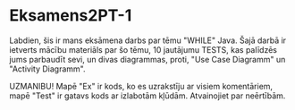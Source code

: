 # Eksamens2PT-1
Labdien, šis ir mans eksāmena darbs par tēmu "WHILE" Java. 
Šajā darbā ir ietverts mācību materiāls par šo tēmu, 10 jautājumu TESTS, kas palīdzēs jums parbaudīt sevi,
un divas diagrammas, proti, "Use Case Diagramm" un "Activity Diagramm".

UZMANIBU!
Mapē "Ex" ir kods, ko es uzrakstīju ar visiem komentāriem, mapē "Test" ir gatavs kods ar izlabotām kļūdām. Atvainojiet par neērtībām.
